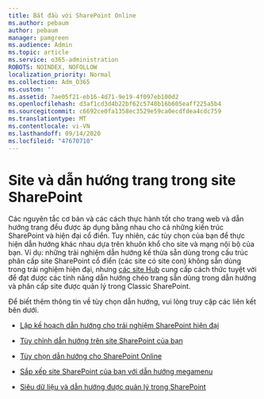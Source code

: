 ```yaml
---
title: Bắt đầu với SharePoint Online
ms.author: pebaum
author: pebaum
manager: pamgreen
ms.audience: Admin
ms.topic: article
ms.service: o365-administration
ROBOTS: NOINDEX, NOFOLLOW
localization_priority: Normal
ms.collection: Adm_O365
ms.custom: ''
ms.assetid: 7ae05f21-eb16-4d71-9e19-4f097eb100d2
ms.openlocfilehash: d3af1cd3d4b22bf62c5748b16b605eaff225a5b4
ms.sourcegitcommit: c6692ce0fa1358ec3529e59ca0ecdfdea4cdc759
ms.translationtype: MT
ms.contentlocale: vi-VN
ms.lasthandoff: 09/14/2020
ms.locfileid: "47670710"
---
```

# <a name="site-and-page-navigation-in-sharepoint-sites"></a>Site và dẫn hướng trang trong site SharePoint

Các nguyên tắc cơ bản và các cách thực hành tốt cho trang web và dẫn hướng trang đều được áp dụng bằng nhau cho cả những kiến trúc SharePoint và hiện đại cổ điển. Tuy nhiên, các tùy chọn của bạn để thực hiện dẫn hướng khác nhau dựa trên khuôn khổ cho site và mạng nội bộ của bạn. Ví dụ: những trải nghiệm dẫn hướng kế thừa sẵn dùng trong cấu trúc phân cấp site SharePoint cổ điển (các site có site con) không sẵn dùng trong trải nghiệm hiện đại, nhưng [các site Hub](https://support.office.com/article/fe26ae84-14b7-45b6-a6d1-948b3966427f) cung cấp cách thức tuyệt vời để đạt được các tính năng dẫn hướng chéo trang sẵn dùng trong dẫn hướng và phân cấp site được quản lý trong Classic SharePoint.

 Để biết thêm thông tin về tùy chọn dẫn hướng, vui lòng truy cập các liên kết bên dưới.

 - [Lập kế hoạch dẫn hướng cho trải nghiệm SharePoint hiện đại](https://docs.microsoft.com/sharepoint/plan-navigation-modern-experience)

- [Tùy chỉnh dẫn hướng trên site SharePoint của bạn](https://support.office.com/article/customize-the-navigation-on-your-sharepoint-site-3cd61ae7-a9ed-4e1e-bf6d-4655f0bf25ca)

- [Tùy chọn dẫn hướng cho SharePoint Online](https://docs.microsoft.com/office365/enterprise/navigation-options-for-sharepoint-online)
 
- [Sắp xếp site SharePoint của bạn với dẫn hướng megamenu](https://techcommunity.microsoft.com/t5/Microsoft-SharePoint-Blog/Organize-your-SharePoint-sites-with-megamenu-navigation-and-new/ba-p/328068)

- [Siêu dữ liệu và dẫn hướng được quản lý trong SharePoint](https://docs.microsoft.com/sharepoint/dev/general-development/managed-metadata-and-navigation-in-sharepoint)


